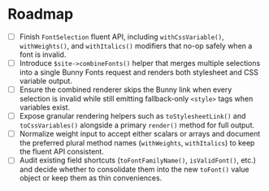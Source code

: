 # Roadmap

- [ ] Finish `FontSelection` fluent API, including `withCssVariable()`, `withWeights()`, and `withItalics()` modifiers that no-op safely when a font is invalid.
- [ ] Introduce `$site->combineFonts()` helper that merges multiple selections into a single Bunny Fonts request and renders both stylesheet and CSS variable output.
- [ ] Ensure the combined renderer skips the Bunny link when every selection is invalid while still emitting fallback-only `<style>` tags when variables exist.
- [ ] Expose granular rendering helpers such as `toStylesheetLink()` and `toCssVariables()` alongside a primary `render()` method for full output.
- [ ] Normalize weight input to accept either scalars or arrays and document the preferred plural method names (`withWeights`, `withItalics`) to keep the fluent API consistent.
- [ ] Audit existing field shortcuts (`toFontFamilyName()`, `isValidFont()`, etc.) and decide whether to consolidate them into the new `toFont()` value object or keep them as thin conveniences.
